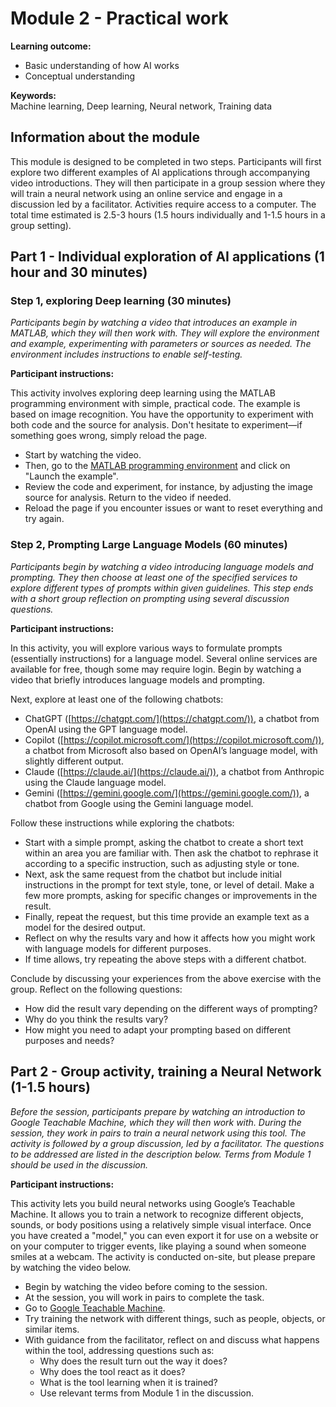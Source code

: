 # Module 2 - Practical work

**Learning outcome:**  
- Basic understanding of how AI works
- Conceptual understanding

**Keywords:**  
Machine learning, Deep learning, Neural network, Training data

## Information about the module

This module is designed to be completed in two steps. Participants will first explore two different examples of AI applications through accompanying video introductions. They will then participate in a group session where they will train a neural network using an online service and engage in a discussion led by a facilitator. Activities require access to a computer. The total time estimated is 2.5-3 hours (1.5 hours individually and 1-1.5 hours in a group setting).

## Part 1 - Individual exploration of AI applications (1 hour and 30 minutes)

### Step 1, exploring Deep learning (30 minutes)

*Participants begin by watching a video that introduces an example in MATLAB, which they will then work with. They will explore the environment and example, experimenting with parameters or sources as needed. The environment includes instructions to enable self-testing.*

**Participant instructions:**

This activity involves exploring deep learning using the MATLAB programming environment with simple, practical code. The example is based on image recognition. You have the opportunity to experiment with both code and the source for analysis. Don't hesitate to experiment—if something goes wrong, simply reload the page.

- Start by watching the video.
- Then, go to the [MATLAB programming environment](https://se.mathworks.com/campaigns/offers/deep-learning-try-in-browser.html#) and click on "Launch the example". 
- Review the code and experiment, for instance, by adjusting the image source for analysis. Return to the video if needed.
- Reload the page if you encounter issues or want to reset everything and try again.

### Step 2, Prompting Large Language Models (60 minutes)

*Participants begin by watching a video introducing language models and prompting. They then choose at least one of the specified services to explore different types of prompts within given guidelines. This step ends with a short group reflection on prompting using several discussion questions.*

**Participant instructions:**

In this activity, you will explore various ways to formulate prompts (essentially instructions) for a language model. Several online services are available for free, though some may require login. Begin by watching a video that briefly introduces language models and prompting.

Next, explore at least one of the following chatbots:

- ChatGPT ([https://chatgpt.com/](https://chatgpt.com/)), a chatbot from OpenAI using the GPT language model.
- Copilot ([https://copilot.microsoft.com/](https://copilot.microsoft.com/)), a chatbot from Microsoft also based on OpenAI’s language model, with slightly different output.
- Claude ([https://claude.ai/](https://claude.ai/)), a chatbot from Anthropic using the Claude language model.
- Gemini ([https://gemini.google.com/](https://gemini.google.com/)), a chatbot from Google using the Gemini language model.

Follow these instructions while exploring the chatbots:

- Start with a simple prompt, asking the chatbot to create a short text within an area you are familiar with. Then ask the chatbot to rephrase it according to a specific instruction, such as adjusting style or tone.
- Next, ask the same request from the chatbot but include initial instructions in the prompt for text style, tone, or level of detail. Make a few more prompts, asking for specific changes or improvements in the result.
- Finally, repeat the request, but this time provide an example text as a model for the desired output.
- Reflect on why the results vary and how it affects how you might work with language models for different purposes.
- If time allows, try repeating the above steps with a different chatbot.

Conclude by discussing your experiences from the above exercise with the group. Reflect on the following questions:

- How did the result vary depending on the different ways of prompting?
- Why do you think the results vary?
- How might you need to adapt your prompting based on different purposes and needs?

## Part 2 - Group activity, training a Neural Network (1-1.5 hours)

*Before the session, participants prepare by watching an introduction to Google Teachable Machine, which they will then work with. During the session, they work in pairs to train a neural network using this tool. The activity is followed by a group discussion, led by a facilitator. The questions to be addressed are listed in the description below. Terms from Module 1 should be used in the discussion.*

**Participant instructions:**

This activity lets you build neural networks using Google’s Teachable Machine. It allows you to train a network to recognize different objects, sounds, or body positions using a relatively simple visual interface. Once you have created a "model," you can even export it for use on a website or on your computer to trigger events, like playing a sound when someone smiles at a webcam. The activity is conducted on-site, but please prepare by watching the video below.

- Begin by watching the video before coming to the session.
- At the session, you will work in pairs to complete the task.
- Go to [Google Teachable Machine](https://teachablemachine.withgoogle.com/).
- Try training the network with different things, such as people, objects, or similar items.
- With guidance from the facilitator, reflect on and discuss what happens within the tool, addressing questions such as:
  - Why does the result turn out the way it does?
  - Why does the tool react as it does?
  - What is the tool learning when it is trained?
  - Use relevant terms from Module 1 in the discussion.
